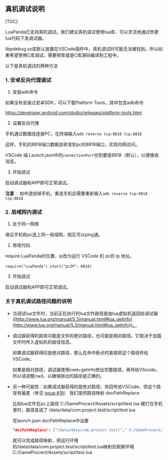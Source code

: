 ## 真机调试说明

[TOC]

LuaPanda已支持真机调试。我们建议真机调试使用lua库，可以灵活地通过热更lua代码下发调试器。

libpdebug.so库默认放置在VSCode插件中，真机调试时可能无法被找到。所以如果希望使用C库调试，需要把库或是C库源码编译到工程中。

以下是真机调试的两种方法

### 1. 安卓反向代理调试

1. 安装adb命令

如果没有安装过安卓SDK，可以下载Platform Tools，其中包含adb命令

https://developer.android.com/studio/releases/platform-tools.html

2. 设置反向代理

手机通过数据线连接PC，在终端输入`adb reverse tcp:8818 tcp:8818`

这样，手机的8818端口数据会转发到pc的8818端口，实现内网访问。

VSCode 端 Launch.json中的`connectionPort`也到要是8818（默认），以便接收消息。

3. 开始调试

启动调试器和APP即可正常调试。



**注意**： 如中途拔掉手机，重连手机后需要重新输入`adb reverse tcp:8818 tcp:8818`



### 2. 局域网内调试

1. 处于同一网络

保证手机和pc连上同一局域网，相互可以ping通。

2. 修改代码

require LuaPanda的位置，ip改为运行 VSCode 的 pc的 ip 地址。

```
require("LuaPanda").start("pcIP"，8818)
```

3. 开始调试

启动调试器和APP即可正常调试。



### 关于真机调试路径问题的说明

+ 当调试lua文件时，当前正在执行的lua文件路径是由lua虚拟机返回给调试器([http://www.lua.org/manual/5.3/manual.html#lua_getinfo](http://www.lua.org/manual/5.3/manual.html#lua_getinfo))。

+ 调试器获得的路径可能是文件的绝对路径，也可能是相对路径。它取决于加载文件时传入虚拟机的路径信息。

  如果调试器获得的是绝对路径，那么在命中断点时直接把这个路径传给VSCode。

  如果是相对路径，调试器使用cwd+getinfo拼出完整路径，再传给VScode。所以请调整cwd，以确保拼出的路径是正确的。

+ 另一种可能性：如果调试器获得的是绝对路径，并回传给VSCode，但这个路径有偏差（参见 [issue #18](https://github.com/Tencent/LuaPanda/issues/18)） 我们提供路径映射 docPathReplace

  比如lua文件在pc上路径 		 C:/GameProcect/Assets/script/test.lua
  被打在手机里时，路径变成了 /data/data/com.project.test/script/test.lua

  在launch.json docPathReplace中设置

  ```json
  "docPathReplace": ["/data/data/com.project.test/"," C:/GameProcect/Assets/"]
  ```

  就可以完成路径映射，把运行环境的/data/data/com.project.test/script/test.lua映射到观察环境C:/GameProcect/Assets/script/test.lua